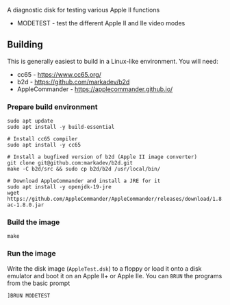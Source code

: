 A diagnostic disk for testing various Apple II functions

 * MODETEST - test the different Apple II and IIe video modes


## Building

This is generally easiest to build in a Linux-like environment. You will need:
 * cc65 - https://www.cc65.org/
 * b2d - https://github.com/markadev/b2d
 * AppleCommander - https://applecommander.github.io/


### Prepare build environment

```shell
sudo apt update
sudo apt install -y build-essential

# Install cc65 compiler
sudo apt install -y cc65

# Install a bugfixed version of b2d (Apple II image converter)
git clone git@github.com:markadev/b2d.git
make -C b2d/src && sudo cp b2d/b2d /usr/local/bin/

# Download AppleCommander and install a JRE for it
sudo apt install -y openjdk-19-jre
wget https://github.com/AppleCommander/AppleCommander/releases/download/1.8.0/AppleCommander-ac-1.8.0.jar
```


### Build the image

```shell
make
```


### Run the image

Write the disk image (`AppleTest.dsk`) to a floppy or load it onto a disk emulator and boot it on
an Apple II+ or Apple IIe. You can `BRUN` the programs from the basic prompt

```
]BRUN MODETEST
```
